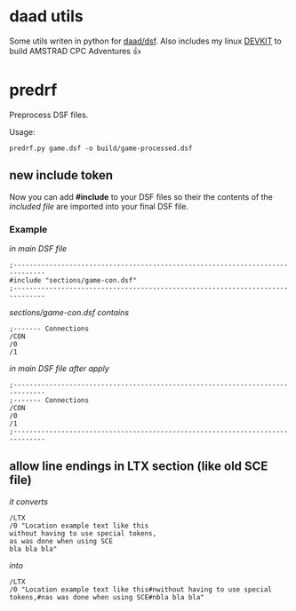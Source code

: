 # daad utils

Some utils writen in python for [daad/dsf](https://github.com/daad-adventure-writer). Also includes my linux [DEVKIT](https://github.com/DSkywalk/daad_utils/tree/master/devkit) to build AMSTRAD CPC Adventures :+1:

# predrf

Preprocess DSF files.

Usage:

    predrf.py game.dsf -o build/game-processed.dsf

## new include token

Now you can add **#include** to your DSF files so their the contents of the *included file* are imported into your final DSF file.

### Example

*in main DSF file*

    ;------------------------------------------------------------------------------
    #include "sections/game-con.dsf"
    ;------------------------------------------------------------------------------

*sections/game-con.dsf contains*

    ;------- Connections
    /CON
    /0
    /1

*in main DSF file after apply*

    ;------------------------------------------------------------------------------
    ;------- Connections
    /CON
    /0
    /1
    ;------------------------------------------------------------------------------

## allow line endings in LTX section (like old SCE file)

*it converts*

    /LTX
    /0 "Location example text like this
    without having to use special tokens,
    as was done when using SCE
    bla bla bla"

*into*

    /LTX
    /0 "Location example text like this#nwithout having to use special tokens,#nas was done when using SCE#nbla bla bla"
